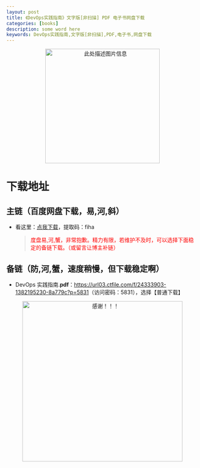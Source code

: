 ```yaml
---
layout: post
title: 《DevOps实践指南》文字版[非扫描] PDF 电子书网盘下载
categories: [books]
description: some word here
keywords: DevOps实践指南,文字版[非扫描],PDF,电子书,网盘下载
---
```


<div align="center"><img src="https://pic.imgdb.cn/item/6706426dd29ded1a8c8686d2.png" alt="此处描述图片信息" width="300px" height="auto"></div>

# 下载地址

## 主链（百度网盘下载，易,河,斜）

- 看这里：[点我下载](https://pan.baidu.com/s/1iMXUbSbtZQZjDcqDmnWUyw?pwd=fiha)，提取码：fiha

  > <p style="color:red" >度盘易,河,蟹，非常抱歉。精力有限，若维护不及时，可以选择下面稳定的备链下载。（或留言让博主补链）</p>

## 备链（防,河,蟹，速度稍慢，但下载稳定啊）

- DevOps 实践指南.**pdf**：<https://url03.ctfile.com/f/24333903-1382195230-8a779c?p=5831>（访问密码：5831），选择【普通下载】

<div align="center"><img src="https://pic.imgdb.cn/item/6707df6bd29ded1a8ce37031.gif" alt="感谢！！！" width="420px" height="auto"/></div>
